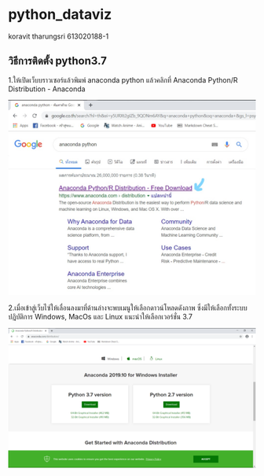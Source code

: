 # python_dataviz

koravit tharungsri 613020188-1 

## วิธีการติดตั้ง python3.7
1.ให้เปิดเว็บบราวเซอร์แล้วพิมพ์ anaconda python แล้วคลิกที่ Anaconda Python/R Distribution - Anaconda

![alt text](A001.jpg)

2.เมื่อเข้าสู่เว็บไซ์ให้เลื่อนลงมาที่ด้านล่างจะพบเมนูให้เลือกดาวน์โหลดดังภาพ ซึ่งมีให้เลือกทั้งระบบปฎิบัติการ Windows, MacOs และ Linux แนะนำให้เลือกเวอร์ชั่น 3.7

![alt text](A002.png)